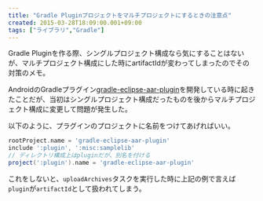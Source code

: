 ```yaml
---
title: "Gradle Pluginプロジェクトをマルチプロジェクトにするときの注意点"
created: 2015-03-28T18:09:00.001+09:00
tags: ["ライブラリ","Gradle"]
---
```

Gradle Pluginを作る際、シングルプロジェクト構成なら気にすることはないが、マルチプロジェクト構成にした時にartifactIdが変わってしまったのでその対策のメモ。
<!--more-->
AndroidのGradleプラグイン[gradle-eclipse-aar-plugin](https://github.com/ksoichiro/gradle-eclipse-aar-plugin)を開発している時に起きたことだが、当初はシングルプロジェクト構成だったものを後からマルチプロジェクト構成に変更して問題が発生した。

以下のように、プラグインのプロジェクトに名前をつけてあげればいい。

```groovy
rootProject.name = 'gradle-eclipse-aar-plugin'
include ':plugin', ':misc:samplelib'
// ディレクトリ構成上はpluginだが、別名を付ける
project(':plugin').name = 'gradle-eclipse-aar-plugin'
```

これをしないと、`uploadArchives`タスクを実行した時に上記の例で言えば`plugin`が`artifactId`として扱われてしまう。
